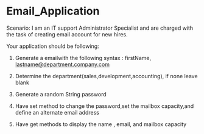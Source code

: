 # Email_Application
Scenario: I am an IT support Administrator Specialist and are charged with the task of creating email account for new hires.

Your application should be following:
1) Generate a emailwith the following syntax : firstName, lastname@department.company.com

2) Determine the department(sales,development,accounting), if none leave blank

3) Generate a random String password

4) Have set method to change the password,set the mailbox capacity,and define an alternate email address

5) Have get methods to display the name , email, and mailbox capacity
